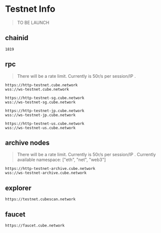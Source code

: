 # Testnet Info

>TO BE LAUNCH

## chainid
```
1819
```
## rpc
> There will be a rate limit. Currently is 50r/s per session/IP .

```
https://http-testnet.cube.network
wss://ws-testnet.cube.network

https://http-testnet-sg.cube.network
wss://ws-testnet-sg.cube.network

https://http-testnet-jp.cube.network
wss://ws-testnet-jp.cube.network

https://http-testnet-us.cube.network
wss://ws-testnet-us.cube.network
```

## archive nodes
> There will be a rate limit. Currently is 50r/s per session/IP .
> Currently available namespace: ["eth", "net", "web3"]

```
https://http-testnet-archive.cube.network
wss://ws-testnet-archive.cube.network
```

## explorer
```
https://testnet.cubescan.network
```

## faucet

```
https://faucet.cube.network
```